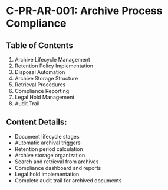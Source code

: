# C-PR-AR-001: Archive Process Compliance

## Table of Contents
1. Archive Lifecycle Management
2. Retention Policy Implementation
3. Disposal Automation
4. Archive Storage Structure
5. Retrieval Procedures
6. Compliance Reporting
7. Legal Hold Management
8. Audit Trail

## Content Details:
- Document lifecycle stages
- Automatic archival triggers
- Retention period calculation
- Archive storage organization
- Search and retrieval from archives
- Compliance dashboard and reports
- Legal hold implementation
- Complete audit trail for archived documents
